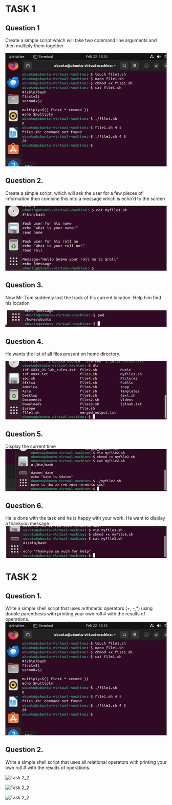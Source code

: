 # TASK 1
## Question 1
Create a simple script which will take two command line arguments and then multiply them together

![Task 1_1](images/q1.1.png)

## Question 2.
Create a simple script, which will ask the user for a few pieces of information then combine this into a message which is echo'd to the screen

![Task 1_2](images/q1.2.png)

## Question 3.
Now Mr. Tom suddenly lost the track of his current location. Help him find his location

![Task 1_3](images/q1.3.png)

## Question 4.
He wants the list of all files present on home directory.

![Task 1_4](images/q1.4.png)

## Question 5.
Display the current time
![Task 1_5](images/q1.5.png)

## Question 6.
He is done with the task and he is happy with your work. He want to display a thankyou message.
![Task 1_6](images/q1.6.png)





# TASK 2
## Question 1.
Write a simple shell script that uses arithmetic operators (+, -,*) using double parenthesis with printing your own roll # with the results of operations.
![Task 2_1](images/q1.1.png)

## Question 2.
Write a simple shell script that uses all relational operators with printing your own roll # with the results of operations.


![Task 2_2](images/q2.1.png)



![Task 2_2](images/q2.2.png)



![Task 2_2](images/q2.3.png)